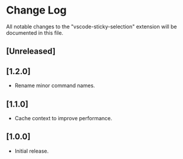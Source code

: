# Change Log

All notable changes to the "vscode-sticky-selection" extension will be documented in this file.

## [Unreleased]

## [1.2.0]

- Rename minor command names.

## [1.1.0]

- Cache context to improve performance.

## [1.0.0]

- Initial release.

